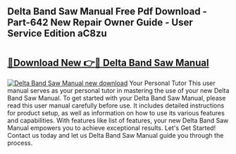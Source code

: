 ## Delta Band Saw Manual Free Pdf Download - Part-642 New Repair Owner Guide - User Service Edition aC8zu

# <h2><a href="http://bc13474.oget.top/?id=Delta+Band+Saw+Manual">🔗Download New 👉🔴 Delta Band Saw Manual</a></h2>

[![Delta Band Saw Manual new download](https://i.imgur.com/5g1atiW.png)](http://bc13474.oget.top/?id=Delta+Band+Saw+Manual)
Your Personal Tutor This user manual serves as your personal tutor in mastering the use of your new Delta Band Saw Manual. To get started with your Delta Band Saw Manual, please read this user manual carefully before use. It includes detailed instructions for product setup, as well as information on how to use its various features and capabilities. With features like list of features, your new Delta Band Saw Manual empowers you to achieve exceptional results. Let's Get Started! Contact us today and let us Delta Band Saw Manual guide you through the process.
